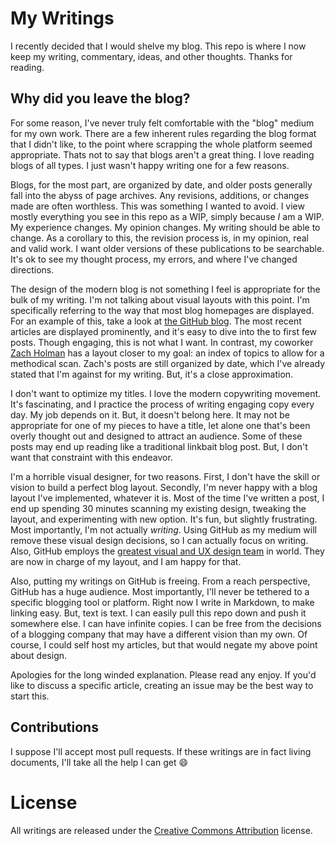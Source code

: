 # My Writings

I recently decided that I would shelve my blog. This repo is where I now
keep my writing, commentary, ideas, and other thoughts. Thanks for
reading.

## Why did you leave the blog?

For some reason, I've never truly felt comfortable with the "blog"
medium for my own work. There are a few inherent rules regarding the
blog format that I didn't like, to the point where scrapping the whole
platform seemed appropriate. Thats not to say that blogs aren't a great
thing. I love reading blogs of all types. I just wasn't happy writing
one for a few reasons.

Blogs, for the most part, are organized by date, and older posts
generally fall into the abyss of page archives. Any revisions,
additions, or changes made are often worthless. This was something I
wanted to avoid. I view mostly everything you see in this repo as a WIP,
simply because _I_ am a WIP. My experience changes. My opinion changes.
My writing should be able to change. As a corollary to this, the
revision process is, in my opinion, real and valid work. I want older
versions of these publications to be searchable. It's ok to see my
thought process, my errors, and where I've changed directions.

The design of the modern blog is not something I feel is appropriate for
the bulk of my writing. I'm not talking about visual layouts with this 
point. I'm specifically referring to the way that most blog homepages 
are displayed. For an example of this, take a look at [the GitHub
blog](http://www.github.com/blog). The most recent articles are displayed
prominently, and it's easy to dive into the to first few posts. Though
engaging, this is not what I want. In contrast, my coworker [Zach
Holman](http://zachholman.com/) has a layout closer to my goal: an index
of topics to allow for a methodical scan. Zach's posts are still
organized by date, which I've already stated that I'm against for my
writing. But, it's a close approximation.

I don't want to optimize my titles. I love the modern copywriting
movement. It's fascinating, and I practice the process of writing
engaging copy every day. My job depends on it. But, it doesn't belong
here. It may not be appropriate for one of my pieces to have a
title, let alone one that's been overly thought out and designed to attract
an audience. Some of these posts may end up reading like a traditional
linkbait blog post. But, I don't want that constraint with this
endeavor.

I'm a horrible visual designer, for two reasons. First, I don't have the
skill or vision to build a perfect blog layout. Secondly, I'm never
happy with a blog layout I've implemented, whatever it is. Most of the 
time I've written a post, I end up spending 30 minutes scanning my 
existing design, tweaking the layout, and experimenting with new option.
It's fun, but slightly frustrating. Most importantly, I'm not 
actually _writing_. Using GitHub as my medium will remove these visual 
design decisions, so I can actually focus on writing. Also, GitHub employs 
the [greatest visual and UX design team](https://github.com/blog/search?q=design) 
in world. They are now in charge of my layout, and I am happy for that.

Also, putting my writings on GitHub is freeing. From a reach
perspective, GitHub has a huge audience. Most importantly, I'll never be
tethered to a specific blogging tool or platform. Right now I write in
Markdown, to make linking easy. But, text is text. I can easily pull
this repo down and push it somewhere else. I can have infinite copies. I
can be free from the decisions of a blogging company that may have a
different vision than my own. Of course, I could self host my articles,
but that would negate my above point about design.

Apologies for the long winded explanation. Please read any enjoy. If
you'd like to discuss a specific article, creating an issue may be the
best way to start this.

## Contributions

I suppose I'll accept most pull requests. If these writings are in fact
living documents, I'll take all the help I can get :smile:

# License

All writings are released under the [Creative Commons
Attribution](http://creativecommons.org/licenses/by/3.0/us/legalcode)
license. 
